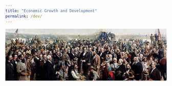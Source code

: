 ```yaml
---
title: "Economic Growth and Development"
permalink: /dev/
---
```


![Last_Spike_1869_cropped](/assets/images/Last_Spike_1869_cropped.jpg)

<!-- This is the webpage for the Fall 2019 iteration of American Economic History. -->

<!-- You can download the syllabus [here.](https://www.dropbox.com/s/glrqc2180v11tzi/AEH%20Syllabus%20Fall19.pdf?dl=0)

You can download the course readings [here.](https://www.dropbox.com/sh/dayyugkpl2pbkx2/AABrbe4RODyvImyQGCMqmnTva?dl=0)

You can download the lecture slides [here.](https://www.dropbox.com/sh/irb26q9pypoldjo/AABLR9ueqlOy8OHxIJ3cPVEta?dl=0) -->
